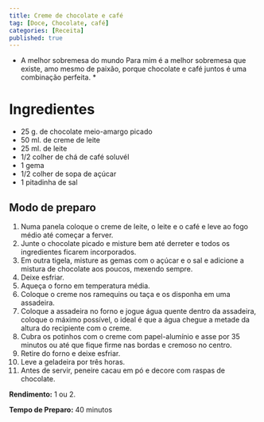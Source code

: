 ```yaml
---
title: Creme de chocolate e café
tag: [Doce, Chocolate, café]
categories: [Receita]
published: true
---
```


* A melhor sobremesa do mundo
Para mim é a melhor sobremesa que existe, amo mesmo de paixão, porque chocolate e café juntos é uma combinação perfeita. *

# Ingredientes

- 25 g. de chocolate meio-amargo picado
- 50 ml. de creme de leite
- 25 ml. de leite
- 1/2 colher de chá de café soluvél
- 1 gema
- 1/2 colher de sopa de açúcar
- 1 pitadinha de sal

## Modo de preparo

1. Numa panela coloque o creme de leite, o leite e o café e leve ao fogo médio até começar a ferver. 
1. Junte o chocolate picado e misture bem até derreter e todos os ingredientes ficarem incorporados.
1. Em outra tigela, misture as gemas com o açúcar e o sal e adicione a mistura de chocolate aos poucos, mexendo sempre. 
1. Deixe esfriar.
1. Aqueça o forno em temperatura média. 
1. Coloque o creme nos ramequins ou taça e os disponha em uma assadeira. 
1. Coloque a assadeira no forno e jogue água quente dentro da assadeira, coloque o máximo possível, o ideal é que a água chegue a metade da altura do recipiente com o creme. 
1. Cubra os potinhos com o creme com papel-alumínio e asse por 35 minutos ou até que fique firme nas bordas e cremoso no centro.
1. Retire do forno e deixe esfriar. 
1. Leve a geladeira por três horas. 
1. Antes de servir, peneire cacau em pó e decore com raspas de chocolate.

**Rendimento:** 1 ou 2.

**Tempo de Preparo:** 40 minutos
